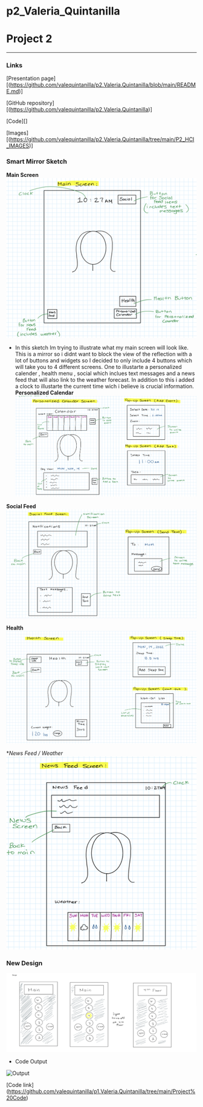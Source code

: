 # p2_Valeria_Quintanilla
# Project 2

---


### Links
[Presentation page][(https://github.com/valequintanilla/p2.Valeria.Quintanilla/blob/main/README.md)]

[GitHub repository]
[(https://github.com/valequintanilla/p2.Valeria.Quintanilla)]

[Code][]

[Images][(https://github.com/valequintanilla/p2.Valeria.Quintanilla/tree/main/P2_HCI_IMAGES)]

### Smart Mirror Sketch

**Main Screen**
![mainScreen](https://github.com/valequintanilla/p2.Valeria.Quintanilla/blob/main/P2_HCI_IMAGES/MainScreen.png)
  - In this sketch Im trying to illustrate what my main screen will look like. This is a mirror so i didnt want to block the view of the reflection with a lot of buttons and widgets so I decided to only include 4 buttons which will take you to 4 different screens. One to illustarte a personalized calender , health menu , social which inclues text messages and a news feed that will also link to the weather forecast. In addition to this i added a clock to illustarte the current time wich i believe is crucial information.
**Personalized Calendar**
![calendarScreen](https://github.com/valequintanilla/p2.Valeria.Quintanilla/blob/main/P2_HCI_IMAGES/CalendarScreen.png)

**Social Feed**
![SocialFeed](https://github.com/valequintanilla/p2.Valeria.Quintanilla/blob/main/P2_HCI_IMAGES/SocialFeed.png
)

**Health**
![calendarScreen](https://github.com/valequintanilla/p2.Valeria.Quintanilla/blob/main/P2_HCI_IMAGES/HealthScreen.png)

**News Feed / Weather*
![NewsFeed](https://github.com/valequintanilla/p2.Valeria.Quintanilla/blob/main/P2_HCI_IMAGES/NewsFeed.png)



### New Design

![sketch](https://github.com/valequintanilla/p1.Valeria.Quintanilla/blob/main/Images/P1.Valeria.Quintanilla.png)

- Code Output

![Output](https://github.com/valequintanilla/p1.Valeria.Quintanilla/blob/main/Images/p1.Valeria.Quintanilla2.gif)

[Code link]
(https://github.com/valequintanilla/p1.Valeria.Quintanilla/tree/main/Project%20Code)



